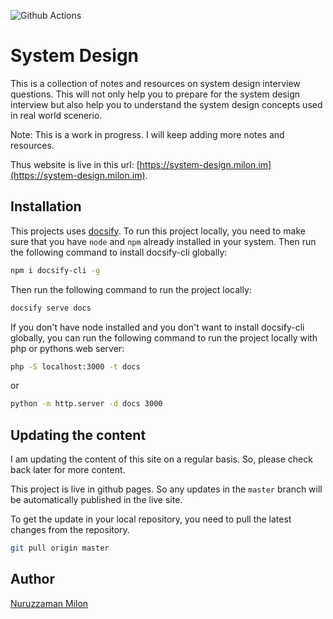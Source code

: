 ![Github Actions](https://github.com/milon/one-problem-a-day/actions/workflows/build-publish.yml/badge.svg)

# System Design

This is a collection of notes and resources on system design interview questions. This will not only help you to prepare for the system design interview but also help you to understand the system design concepts used in real world scenerio.

Note: This is a work in progress. I will keep adding more notes and resources.

Thus website is live in this url: [https://system-design.milon.im](https://system-design.milon.im).

## Installation

This projects uses [docsify](https://docsify.js.org/#/). To run this project locally, you need to make sure that you have `node` and `npm` already installed in your system. Then run the following command to install docsify-cli globally:

```bash
npm i docsify-cli -g
```

Then run the following command to run the project locally:

```bash
docsify serve docs
```

If you don't have node installed and you don't want to install docsify-cli globally, you can run the following command to run the project locally with php or pythons web server:

```bash
php -S localhost:3000 -t docs
```

or

```bash
python -m http.server -d docs 3000
```

## Updating the content

I am updating the content of this site on a regular basis. So, please check back later for more content.

This project is live in github pages. So any updates in the `master` branch will be automatically published in the live site. 

To get the update in your local repository, you need to pull the latest changes from the repository.

```bash
git pull origin master
```

## Author

[Nuruzzaman Milon](https://milon.im)
